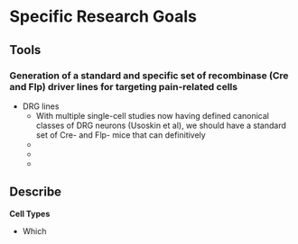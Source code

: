 # Specific Research Goals

## Tools

### Generation of a standard and specific set of recombinase (Cre and Flp) driver lines for targeting pain-related cells
- DRG lines
    - With multiple single-cell studies now having defined canonical classes of DRG neurons (Usoskin et al), we should have a standard set of Cre- and Flp- mice that can definitively 
    - 
    - 
    - 

## Describe

**Cell Types**
- Which 

